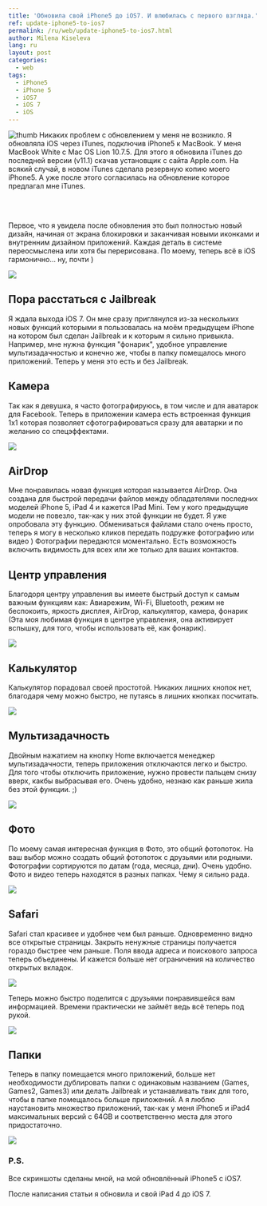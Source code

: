 ```yaml
---
title: 'Обновила свой iPhone5 до iOS7. И влюбилась с первого взгляда.'
ref: update-iphone5-to-ios7
permalink: /ru/web/update-iphone5-to-ios7.html
author: Milena Kiseleva
lang: ru
layout: post
categories:
  - web
tags:
  - iPhone5 
  - iPhone 5 
  - iOS7
  - iOS 7
  - iOS
---
```


![thumb](/images/milena/IOS-7-Logo.png)
Никаких проблем с обновлением у меня не возникло. Я обновляла iOS через iTunes, подключив iPhone5 к MacBook. У меня MacBook White с Mac OS Lion 10.7.5. Для этого я обновила iTunes до последней версии (v11.1) скачав установщик с сайта Apple.com. На всякий случай, в новом iTunes сделала резервную копию моего iPhone5. А уже после этого согласилась на обновление которое предлагал мне iTunes.

<br><br>

Первое, что я увидела после обновления это был полностью новый дизайн, начиная от экрана блокировки и заканчивая новыми иконками и внутренним дизайном приложений. Каждая деталь в системе переосмыслена или хотя бы перерисована. По моему, теперь всё в iOS гармонично... ну, почти )

![](/images/milena/iOS7-1.jpg)


## Пора расстаться с Jailbreak

Я ждала выхода iOS 7. Он мне сразу приглянулся из-за нескольких новых функций которыми я пользовалась на моём предыдущем iPhone на котором был сделан Jailbreak и к которым я сильно привыкла. Например, мне нужна функция "фонарик", удобное управление мультизадачностью и конечно же, чтобы в папку помещалось много приложений. Теперь у меня это есть и без Jailbreak.


## Камера

Так как я девушка, я часто фотографируюсь, в том числе и для аватарок для Facebook. Теперь в приложении камера есть встроенная функция 1x1 которая позволяет сфотографироваться сразу для аватарки и по желанию со спецэффектами.

![](/images/milena/iOS7-2.jpg)


## AirDrop

Мне понравилась новая функция которая называется AirDrop. Она создана для быстрой передачи файлов между обладателями последних моделей iPhone 5, iPad 4 и кажется IPad Mini. Тем у кого предыдущие модели не повезло, так-как у них этой функции не будет. Я уже опробовала эту функцию. Обмениваться файлами стало очень просто, теперь я могу в несколько кликов передать подружке фотографию или видео ) Фотографии передаются моментально. Есть возможность включить видимость для всех или же только для ваших контактов.


## Центр управления

Благодоря центру управления вы имеете быстрый доступ к самым важным функциям как: Авиарежим, Wi-Fi, Bluetooth, режим не беспокоить, яркость дисплея, AirDrop, калькулятор, камера, фонарик (Эта моя любимая функция в центре управления, она активирует вспышку, для того, чтобы использовать её, как фонарик).

![](/images/milena/iOS7-3.jpg)


## Калькулятор

Калькулятор порадовал своей простотой. Никаких лишних кнопок нет, благодаря чему можно быстро, не путаясь в лишних кнопках посчитать.

![](/images/milena/iOS7-4.jpg)


## Мультизадачность

Двойным нажатием на кнопку Home включается менеджер мультизадачности, теперь приложения отключаются легко и быстро. Для того чтобы отключить приложение, нужно провести пальцем снизу вверх, какбы выбрасывая его. Очень удобно, незнаю как раньше жила без этой функции. ;)

![](/images/milena/iOS7-5.jpg)


## Фото

По моему самая интересная функция в Фото, это общий фотопоток. На ваш выбор можно создать общий фотопоток с друзьями или родными. Фотографии сортируются по датам (года, месяца, дни). Очень удобно. Фото и видео теперь находятся в разных папках. Чему я сильно рада.

![](/images/milena/iOS7-6.jpg)


## Safari

Safari стал красивее и удобнее чем был раньше. Одновременно видно все открытые страницы. Закрыть ненужные страницы получается гораздо быстрее чем раньше. Поля ввода адреса и поискового запроса теперь объединены. И кажется больше нет ограничения на количество открытых вкладок.

![](/images/milena/iOS7-7.jpg)


Теперь можно быстро поделится с друзьями понравившейся вам информацией. Времени практически не займёт ведь всё теперь под рукой.

![](/images/milena/iOS7-8.jpg)


## Папки 

Теперь в папку помещается много приложений, больше нет необходимости дублировать папки с одинаковым названием (Games, Games2, Games3) или делать Jailbreak и устанавливать твик для того, чтобы в папке помещалось больше приложений. А я люблю наустановить множество приложений, так-как у меня iPhone5 и iPad4 максимальных версий с 64GB и соответственно места для этого придостаточно.

![](/images/milena/iOS7-9.jpg)


### P.S.

Все скриншоты сделаны мной, на мой обновлённый iPhone5 с iOS7.

После написания статьи я обновила и свой iPad 4 до iOS 7.
